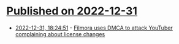 # [Published on 2022-12-31](index.md)

* [2022-12-31, 18:24:51](https://news.ycombinator.com/item?id=34199153) - [Filmora uses DMCA to attack YouTuber complaining about license changes](https://www.youtube.com/watch?v=OMIIwQZMFLE)
